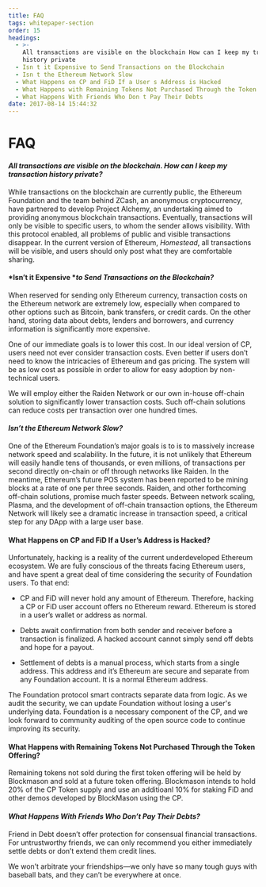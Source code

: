 ```yaml
---
title: FAQ
tags: whitepaper-section
order: 15
headings:
  - >-
    All transactions are visible on the blockchain How can I keep my transaction
    history private
  - Isn t it Expensive to Send Transactions on the Blockchain
  - Isn t the Ethereum Network Slow
  - What Happens on CP and FiD If a User s Address is Hacked
  - What Happens with Remaining Tokens Not Purchased Through the Token Offering
  - What Happens With Friends Who Don t Pay Their Debts
date: 2017-08-14 15:44:32
---
```



# FAQ

#### *All transactions are visible on the blockchain. How can I keep my transaction history private?*

While transactions on the blockchain are currently public, the Ethereum Foundation and the team behind ZCash, an anonymous cryptocurrency, have partnered to develop Project Alchemy, an undertaking aimed to providing anonymous blockchain transactions. Eventually, transactions will only be visible to specific users, to whom the sender allows visibility. With this protocol enabled, all problems of public and visible transactions disappear. In the current version of Ethereum, *Homestead*, all transactions will be visible, and users should only post what they are comfortable sharing.

#### *Isn’t it Expensive **to Send Transactions on the Blockchain?*

When reserved for sending only Ethereum currency, transaction costs on the Ethereum network are extremely low, especially when compared to other options such as Bitcoin, bank transfers, or credit cards. On the other hand, storing data about debts, lenders and borrowers, and currency information is significantly more expensive.

One of our immediate goals is to lower this cost. In our ideal version of CP, users need not ever consider transaction costs. Even better if users don’t need to know the intricacies of Ethereum and gas pricing. The system will be as low cost as possible in order to allow for easy adoption by non-technical users.

We will employ either the Raiden Network or our own in-house off-chain solution to significantly lower transaction costs. Such off-chain solutions can reduce costs per transaction over one hundred times.

#### *Isn’t the Ethereum Network Slow?*

One of the Ethereum Foundation’s major goals is to is to massively increase network speed and scalability. In the future, it is not unlikely that Ethereum will easily handle tens of thousands, or even millions, of transactions per second directly on-chain or off through networks like Raiden. In the meantime, Ethereum’s future POS system has been reported to be mining blocks at a rate of one per three seconds. Raiden, and other forthcoming off-chain solutions, promise much faster speeds. Between network scaling, Plasma, and the development of off-chain transaction options, the Ethereum Network will likely see a dramatic increase in transaction speed, a critical step for any DApp with a large user base.

#### What Happens on CP and FiD If a User’s Address is Hacked?

Unfortunately, hacking is a reality of the current underdeveloped Ethereum ecosystem. We are fully conscious of the threats facing Ethereum users, and have spent a great deal of time considering the security of Foundation users. To that end:

* CP and FiD will never hold any amount of Ethereum. Therefore, hacking a CP or FiD user account offers no Ethereum reward. Ethereum is stored in a user’s wallet or address as normal.

* Debts await confirmation from both sender and receiver before a transaction is finalized. A hacked account cannot simply send off debts and hope for a payout.

* Settlement of debts is a manual process, which starts from a single address. This address and it’s Ethereum are secure and separate from any Foundation account. It is a normal Ethereum address.

The Foundation protocol smart contracts separate data from logic. As we audit the security, we can update Foundation without losing a user's underlying data.  Foundation is a necessary component of the CP, and we look forward to community auditing of the open source code to continue improving its security. 

#### What Happens with Remaining Tokens Not Purchased Through the Token Offering?

Remaining tokens not sold during the first token offering will be held by Blockmason and sold at a future token offering. Blockmason intends to hold 20% of the CP Token supply and use an additioanl 10% for staking FiD and other demos developed by BlockMason using the CP.  

#### *What Happens With Friends Who Don’t Pay Their Debts?*

Friend in Debt doesn’t offer protection for consensual financial transactions. For untrustworthy friends, we can only recommend you either immediately settle debts or don’t extend them credit lines.

We won’t arbitrate your friendships—we only have so many tough guys with baseball bats, and they can’t be everywhere at once.
